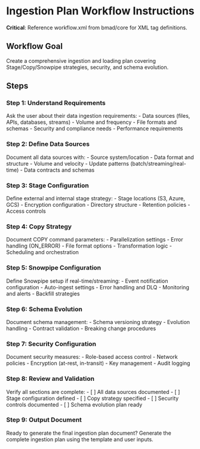 # Ingestion Plan Workflow Instructions

**Critical**: Reference workflow.xml from bmad/core for XML tag definitions.

## Workflow Goal
Create a comprehensive ingestion and loading plan covering Stage/Copy/Snowpipe strategies, security, and schema evolution.

## Steps

### Step 1: Understand Requirements
<action>
Ask the user about their data ingestion requirements:
- Data sources (files, APIs, databases, streams)
- Volume and frequency
- File formats and schemas
- Security and compliance needs
- Performance requirements
</action>

### Step 2: Define Data Sources
<template-output section="sources">
Document all data sources with:
- Source system/location
- Data format and structure
- Volume and velocity
- Update patterns (batch/streaming/real-time)
- Data contracts and schemas
</template-output>

### Step 3: Stage Configuration
<template-output section="staging">
Define external and internal stage strategy:
- Stage locations (S3, Azure, GCS)
- Encryption configuration
- Directory structure
- Retention policies
- Access controls
</template-output>

### Step 4: Copy Strategy
<template-output section="copy">
Document COPY command parameters:
- Parallelization settings
- Error handling (ON_ERROR)
- File format options
- Transformation logic
- Scheduling and orchestration
</template-output>

### Step 5: Snowpipe Configuration
<template-output section="snowpipe">
Define Snowpipe setup if real-time/streaming:
- Event notification configuration
- Auto-ingest settings
- Error handling and DLQ
- Monitoring and alerts
- Backfill strategies
</template-output>

### Step 6: Schema Evolution
<template-output section="schema-evolution">
Document schema management:
- Schema versioning strategy
- Evolution handling
- Contract validation
- Breaking change procedures
</template-output>

### Step 7: Security Configuration
<template-output section="security">
Document security measures:
- Role-based access control
- Network policies
- Encryption (at-rest, in-transit)
- Key management
- Audit logging
</template-output>

### Step 8: Review and Validation
<check>
Verify all sections are complete:
- [ ] All data sources documented
- [ ] Stage configuration defined
- [ ] Copy strategy specified
- [ ] Security controls documented
- [ ] Schema evolution plan ready
</check>

### Step 9: Output Document
<ask>
Ready to generate the final ingestion plan document?
</ask>

<action>
Generate the complete ingestion plan using the template and user inputs.
</action>
